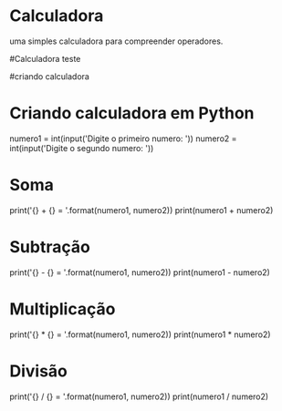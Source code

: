 # Calculadora

uma simples calculadora para compreender operadores.

#Calculadora teste

#criando calculadora


# Criando calculadora em Python

numero1 = int(input('Digite o primeiro numero: '))
numero2 = int(input('Digite o segundo numero: '))

# Soma
print('{} + {} = '.format(numero1, numero2))
print(numero1 + numero2)

# Subtração
print('{} - {} = '.format(numero1, numero2))
print(numero1 - numero2)

# Multiplicação
print('{} * {} = '.format(numero1, numero2))
print(numero1 * numero2)

# Divisão
print('{} / {} = '.format(numero1, numero2))
print(numero1 / numero2)
  
